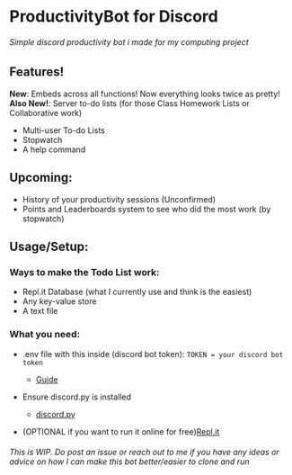 # ProductivityBot for Discord


###### Simple discord productivity bot i made for my computing project


## Features!
**New**: Embeds across all functions! Now everything looks twice as pretty!  
**Also New!**: Server to-do lists (for those Class Homework Lists or Collaborative work)  
- Multi-user To-do Lists
- Stopwatch
- A help command
## Upcoming:

- History of your productivity sessions (Unconfirmed)
- Points and Leaderboards system to see who did the most work (by stopwatch)

## Usage/Setup:

### Ways to make the Todo List work:
- Repl.it Database (what I currently use and think is the easiest)
- Any key-value store
- A text file

### What you need:  
- .env file with this inside (discord bot token):
```TOKEN = your discord bot token```
  - [Guide](https://www.writebots.com/discord-bot-token/)
- Ensure discord.py is installed
  - [discord.py](https://pypi.org/project/discord.py/)

- (OPTIONAL if you want to run it online for free)[Repl.it](replit.com)


###### This is WIP. Do post an issue or reach out to me if you have any ideas or advice on how I can make this bot better/easier to clone and run




